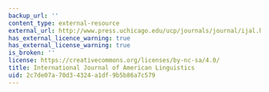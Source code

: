 ```yaml
---
backup_url: ''
content_type: external-resource
external_url: http://www.press.uchicago.edu/ucp/journals/journal/ijal.html
has_external_licence_warning: true
has_external_license_warning: true
is_broken: ''
license: https://creativecommons.org/licenses/by-nc-sa/4.0/
title: International Journal of American Linguistics
uid: 2c7de07a-70d3-4324-a1df-9b5b86a7c579
---
```

